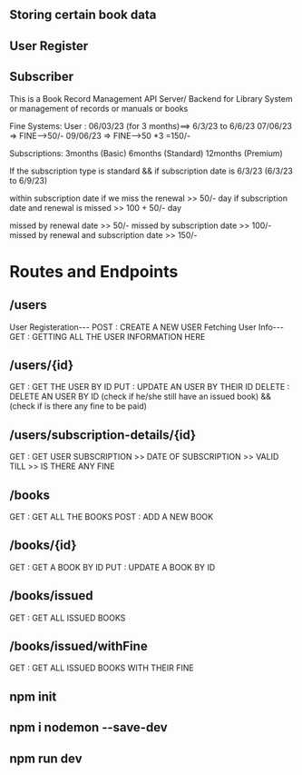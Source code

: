 ## Storing certain book data
## User Register
## Subscriber

This is a Book Record Management API Server/ Backend for Library System or management of records or manuals or books

Fine Systems:
User : 06/03/23 (for 3 months)==> 6/3/23 to 6/6/23 
07/06/23 => FINE-->50/-
09/06/23 => FINE-->50 *3 =150/-

Subscriptions:
3months (Basic)
6months (Standard)
12months (Premium)

If the subscription type is standard && if subscription date is 6/3/23 (6/3/23 to 6/9/23)

within subscription date if we miss the renewal >> 50/- day
if subscription date and renewal is missed >> 100 + 50/- day

<!--
>> book1
>> basic subscription type (3 months )
>> 06/03/23 -> subscription date
>> 07/03/23 -> borrowed a book from library
>> book1 renewal date is on 21/3/23
>>23/3/23 => we need to pay a fine of 50 *2 = 100/-

>> book2
>> basic subscription type
>> 06/03/23 -> subscription date
>> 07/03/23 -> borrowed a book from library
>> book2 renewal date is on 21/3/23
>>23/6/23 => we need to pay a fine of 100+(50 * no.of.days)/-
-->

missed by renewal date >> 50/-
missed by subscription date >> 100/-
missed by renewal and subscription date >> 150/-

# Routes and Endpoints

## /users
User Registeration--- POST : CREATE A NEW USER
Fetching User Info--- GET : GETTING ALL THE USER INFORMATION HERE

## /users/{id}
GET : GET THE USER BY ID
PUT : UPDATE AN USER BY THEIR ID
DELETE : DELETE AN USER BY ID (check if he/she still have an issued book) && (check if is there any fine to be paid)

## /users/subscription-details/{id}
GET : GET USER SUBSCRIPTION
          >> DATE OF SUBSCRIPTION
          >> VALID TILL
          >> IS THERE ANY FINE 

## /books
GET : GET ALL THE BOOKS
POST : ADD A NEW BOOK

## /books/{id}
GET : GET A BOOK BY ID
PUT : UPDATE A BOOK BY ID

## /books/issued
GET : GET ALL ISSUED BOOKS

## /books/issued/withFine
GET : GET ALL ISSUED BOOKS WITH THEIR FINE



## npm init
## npm i nodemon   --save-dev
## npm run dev

